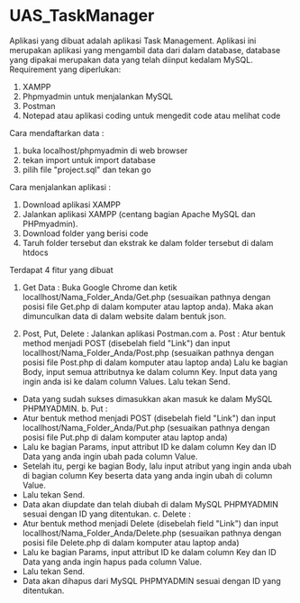# UAS_TaskManager
Aplikasi yang dibuat adalah aplikasi Task Management. 
Aplikasi ini merupakan aplikasi yang mengambil data dari dalam database, database yang dipakai merupakan data yang telah diinput kedalam MySQL.
Requirement yang diperlukan:
1. XAMPP
2. Phpmyadmin untuk menjalankan MySQL
3. Postman
4. Notepad atau aplikasi coding untuk mengedit code atau melihat code

Cara mendaftarkan data :
1. buka localhost/phpmyadmin di web browser
2. tekan import untuk import database
3. pilih file "project.sql" dan tekan go

Cara menjalankan aplikasi : 
1. Download aplikasi XAMPP 
2. Jalankan aplikasi XAMPP (centang bagian Apache MySQL dan PHPmyadmin).
3. Download folder yang berisi code
4. Taruh folder tersebut dan ekstrak ke dalam folder tersebut di dalam htdocs 

Terdapat 4 fitur yang dibuat
1. Get Data : 
Buka Google Chrome dan ketik locallhost/Nama_Folder_Anda/Get.php (sesuaikan pathnya dengan posisi file Get.php di dalam komputer atau laptop anda).
Maka akan dimunculkan data di dalam website dalam bentuk json.

2. Post, Put, Delete :
Jalankan aplikasi Postman.com
a. Post :
 Atur bentuk method menjadi POST (disebelah field "Link") dan input  locallhost/Nama_Folder_Anda/Post.php (sesuaikan pathnya dengan posisi file Post.php di dalam komputer atau laptop anda)
  Lalu ke bagian Body, input semua attributnya ke dalam column Key.
 Input data yang ingin anda isi ke dalam column Values.
 Lalu tekan Send.
 
  - Data yang sudah sukses dimasukkan akan masuk ke dalam MySQL PHPMYADMIN.
 b. Put :
  - Atur bentuk method menjadi POST (disebelah field "Link") dan input  locallhost/Nama_Folder_Anda/Put.php (sesuaikan pathnya dengan posisi file Put.php di dalam komputer atau laptop anda)
  - Lalu ke bagian Params, input attribut ID ke dalam column Key dan ID Data yang anda ingin ubah pada column Value.
  - Setelah itu, pergi ke bagian Body, lalu input atribut yang ingin anda ubah di bagian column Key beserta data yang anda ingin ubah di column Value.
  - Lalu tekan Send.
  - Data akan diupdate dan telah diubah di dalam MySQL PHPMYADMIN sesuai dengan ID yang ditentukan.
 c. Delete :
  - Atur bentuk method menjadi Delete (disebelah field "Link") dan input  locallhost/Nama_Folder_Anda/Delete.php (sesuaikan pathnya dengan posisi file Delete.php di dalam komputer atau laptop anda)
  - Lalu ke bagian Params, input attribut ID ke dalam column Key dan ID Data yang anda ingin hapus pada column Value.
  - Lalu tekan Send.
  - Data akan dihapus dari MySQL PHPMYADMIN sesuai dengan ID yang ditentukan.
